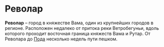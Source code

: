 # Револар

**Револар** – город в княжестве Вама, один из крупнейших городов в регионе. Расположен недалеко от притока реки Ветробегуньи, вдоль которого проходит восточная граница княжеств Вама и Рутар. От Револара до [Пода](locations/hearthstone) несколько недель пути пешком.
